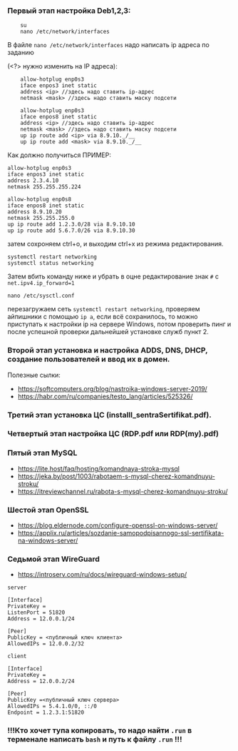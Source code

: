 ### **Первый этап** настройка Deb1,2,3:
    
```commandline
    su
    nano /etc/network/interfaces
```

    
В файле `nano /etc/network/interfaces` надо написать ip адреса по заданию 

(<?> нужно изменить на IP адреса):

```commandline
    allow-hotplug enp0s3
    iface enpos3 inet static
    address <ip> //здесь надо ставить ip-адрес
    netmask <mask> //здесь надо ставить маску подсети

    allow-hotplug enp0s3
    iface enpos8 inet static
    address <ip> //здесь надо ставить ip-адрес
    netmask <mask> //здесь надо ставить маску подсети
    up ip route add <ip> via 8.9.10._/__
    up ip route add <mask> via 8.9.10._/__
```



Как должно получиться ПРИМЕР:

```commandline
allow-hotplug enp0s3
iface enpos3 inet static
address 2.3.4.10
netmask 255.255.255.224

allow-hotplug enp0s8
iface enpos8 inet static
address 8.9.10.20
netmask 255.255.255.0
up ip route add 1.2.3.0/28 via 8.9.10.10
up ip route add 5.6.7.0/26 via 8.9.10.30
```

затем сохроняем ctrl+o, и выходим ctrl+x из режима редактирования.

`systemctl restart networking`\
`systemctl status networking`


Затем вбить команду ниже и убрать в оцне редактирование знак `#` с `net.ipv4.ip_forward=1`

```
nano /etc/sysctl.conf
```

перезагружаем сеть `systemctl restart networking`, проверяем айпишники с помощью `ip a`, если всё сохранилось, то можно приступать к настройки ip на сервере Windows, потом проверить пинг и после успешной проверки дальнейшей установке служб пункт 2.

### **Второй этап** установка и настройка ADDS, DNS, DHCP, создание пользователей и ввод их в домен.

Полезные сылки: 

* https://softcomputers.org/blog/nastroika-windows-server-2019/
* https://habr.com/ru/companies/testo_lang/articles/525326/

### **Третий этап** установкa ЦС (installl_sentraSertifikat.pdf). 

### **Четвертый этап настройка ЦС (RDP.pdf или RDP(my).pdf)** 

### **Пятый этап MySQL** 
* https://lite.host/faq/hosting/komandnaya-stroka-mysql
* https://jeka.by/post/1003/rabotaem-s-mysql-cherez-komandnuyu-stroku/
* https://itreviewchannel.ru/rabota-s-mysql-cherez-komandnuyu-stroku/

### **Шестой этап OpenSSL** 
* https://blog.eldernode.com/configure-openssl-on-windows-server/
* https://applix.ru/articles/sozdanie-samopodpisannogo-ssl-sertifikata-na-windows-server/

### **Седьмой этап WireGuard** 
* https://introserv.com/ru/docs/wireguard-windows-setup/

`server`
```commandline
[Interface]
PrivateKey = 
ListenPort = 51820
Address = 12.0.0.1/24

[Peer]
PublicKey = <публичный ключ клиента>
AllowedIPs = 12.0.0.2/32
```


`client`
```commandline
[Interface]
PrivateKey = 
Address = 12.0.0.2/24

[Peer]
PublicKey =<публичный ключ сервера>
AllowedIPs = 5.4.1.0/0, ::/0
Endpoint = 1.2.3.1:51820
```




### !!!Кто хочет тупа копировать, то надо найти `.run` в терменале написать `bash` и путь к файлу `.run`  !!!
